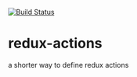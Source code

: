 [![Build Status](https://travis-ci.org/freiheit-com/redux-actions.svg?branch=master)](https://travis-ci.org/freiheit-com/redux-actions)

# redux-actions
a shorter way to define redux actions
